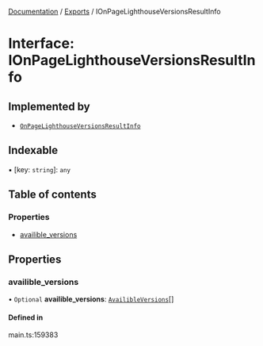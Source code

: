 [Documentation](../README.md) / [Exports](../modules.md) / IOnPageLighthouseVersionsResultInfo

# Interface: IOnPageLighthouseVersionsResultInfo

## Implemented by

- [`OnPageLighthouseVersionsResultInfo`](../classes/OnPageLighthouseVersionsResultInfo.md)

## Indexable

▪ [key: `string`]: `any`

## Table of contents

### Properties

- [availible\_versions](IOnPageLighthouseVersionsResultInfo.md#availible_versions)

## Properties

### availible\_versions

• `Optional` **availible\_versions**: [`AvailibleVersions`](../classes/AvailibleVersions.md)[]

#### Defined in

main.ts:159383
